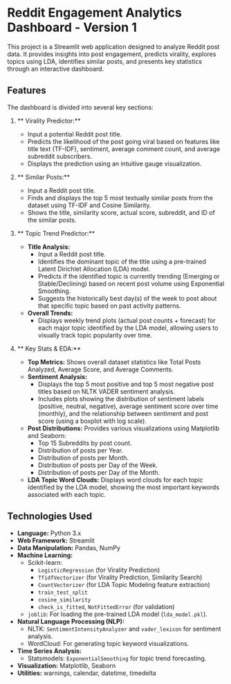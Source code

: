 # Reddit Engagement Analytics Dashboard - Version 1

This project is a Streamlit web application designed to analyze Reddit post data. It provides insights into post engagement, predicts virality, explores topics using LDA, identifies similar posts, and presents key statistics through an interactive dashboard.

##  Features

The dashboard is divided into several key sections:

1.  ** Virality Predictor:**
    *   Input a potential Reddit post title.
    *   Predicts the likelihood of the post going viral based on features like title text (TF-IDF), sentiment, average comment count, and average subreddit subscribers.
    *   Displays the prediction using an intuitive gauge visualization.

2.  ** Similar Posts:**
    *   Input a Reddit post title.
    *   Finds and displays the top 5 most textually similar posts from the dataset using TF-IDF and Cosine Similarity.
    *   Shows the title, similarity score, actual score, subreddit, and ID of the similar posts.

3.  ** Topic Trend Predictor:**
    *   **Title Analysis:**
        *   Input a Reddit post title.
        *   Identifies the dominant topic of the title using a pre-trained Latent Dirichlet Allocation (LDA) model.
        *   Predicts if the identified topic is currently trending (Emerging or Stable/Declining) based on recent post volume using Exponential Smoothing.
        *   Suggests the historically best day(s) of the week to post about that specific topic based on past activity patterns.
    *   **Overall Trends:**
        *   Displays weekly trend plots (actual post counts + forecast) for each major topic identified by the LDA model, allowing users to visually track topic popularity over time.

4.  ** Key Stats & EDA:**
    *   **Top Metrics:** Shows overall dataset statistics like Total Posts Analyzed, Average Score, and Average Comments.
    *   **Sentiment Analysis:**
        *   Displays the top 5 most positive and top 5 most negative post titles based on NLTK VADER sentiment analysis.
        *   Includes plots showing the distribution of sentiment labels (positive, neutral, negative), average sentiment score over time (monthly), and the relationship between sentiment and post score (using a boxplot with log scale).
    *   **Post Distributions:** Provides various visualizations using Matplotlib and Seaborn:
        *   Top 15 Subreddits by post count.
        *   Distribution of posts per Year.
        *   Distribution of posts per Month.
        *   Distribution of posts per Day of the Week.
        *   Distribution of posts per Day of the Month.
    *   **LDA Topic Word Clouds:** Displays word clouds for each topic identified by the LDA model, showing the most important keywords associated with each topic.

##  Technologies Used

*   **Language:** Python 3.x
*   **Web Framework:** Streamlit
*   **Data Manipulation:** Pandas, NumPy
*   **Machine Learning:**
    *   Scikit-learn:
        *   `LogisticRegression` (for Virality Prediction)
        *   `TfidfVectorizer` (for Virality Prediction, Similarity Search)
        *   `CountVectorizer` (for LDA Topic Modeling feature extraction)
        *   `train_test_split`
        *   `cosine_similarity`
        *   `check_is_fitted`, `NotFittedError` (for validation)
    *   `joblib`: For loading the pre-trained LDA model (`lda_model.pkl`).
*   **Natural Language Processing (NLP):**
    *   NLTK: `SentimentIntensityAnalyzer` and `vader_lexicon` for sentiment analysis.
    *   WordCloud: For generating topic keyword visualizations.
*   **Time Series Analysis:**
    *   Statsmodels: `ExponentialSmoothing` for topic trend forecasting.
*   **Visualization:** Matplotlib, Seaborn
*   **Utilities:** warnings, calendar, datetime, timedelta


